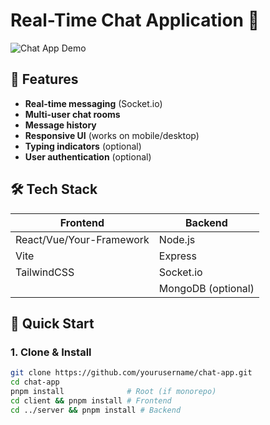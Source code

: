 # Real-Time Chat Application 🚀

![Chat App Demo](demo.gif) <!-- Replace with actual screenshot or GIF -->

## 🌟 Features
- **Real-time messaging** (Socket.io)
- **Multi-user chat rooms**
- **Message history**
- **Responsive UI** (works on mobile/desktop)
- **Typing indicators** (optional)
- **User authentication** (optional)

## 🛠 Tech Stack
| Frontend              | Backend               |
|-----------------------|-----------------------|
| React/Vue/Your-Framework | Node.js             |
| Vite                  | Express               |
| TailwindCSS           | Socket.io             |
|                       | MongoDB (optional)    |

## 🚀 Quick Start

### 1. Clone & Install
```bash
git clone https://github.com/yourusername/chat-app.git
cd chat-app
pnpm install              # Root (if monorepo)
cd client && pnpm install # Frontend
cd ../server && pnpm install # Backend